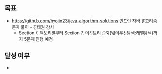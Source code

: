 ## 목표

- https://github.com/hyojin23/java-algorithm-solutions 인프런 자바 알고리즘 문제 풀이 - 김태원 강사
  - Section 7. 팩토리얼부터 Section 7. 이진트리 순회(넓이우선탐색:레벨탐색)까지 5문제 진행 예정

## 달성 여부
-

